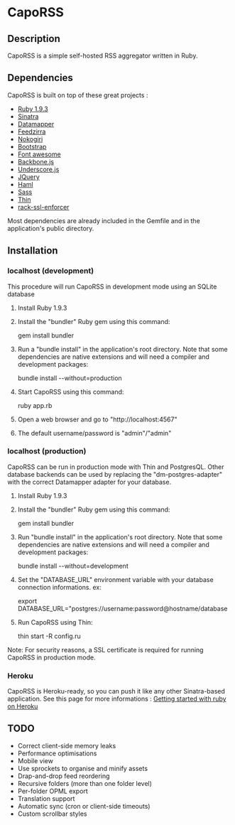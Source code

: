 # CapoRSS

## Description

CapoRSS is a simple self-hosted RSS aggregator written in Ruby.

## Dependencies

CapoRSS is built on top of these great projects :

* [Ruby 1.9.3](http://www.ruby-lang.org/)
* [Sinatra](http://www.sinatrarb.com/)
* [Datamapper](http://datamapper.org/)
* [Feedzirra](https://github.com/pauldix/feedzirra)
* [Nokogiri](http://nokogiri.org/)
* [Bootstrap](http://twitter.github.com/bootstrap/)
* [Font awesome](http://fortawesome.github.com/Font-Awesome/)
* [Backbone.js](http://backbonejs.org/)
* [Underscore.js](http://underscorejs.org/)
* [JQuery](http://jquery.com/)
* [Haml](http://haml.info/)
* [Sass](http://sass-lang.com/)
* [Thin](http://code.macournoyer.com/thin/)
* [rack-ssl-enforcer](https://github.com/tobmatth/rack-ssl-enforcer)

Most dependencies are already included in the Gemfile and in the application's public directory.

## Installation

### localhost (development)

This procedure will run CapoRSS in development mode using an SQLite database

1. Install Ruby 1.9.3
2. Install the "bundler" Ruby gem using this command:

    gem install bundler

3. Run a "bundle install" in the application's root directory. Note that some dependencies are native extensions and will need a compiler and development packages:

    bundle install --without=production

4. Start CapoRSS using this command:

    ruby app.rb

5. Open a web browser and go to "http://localhost:4567"
6. The default username/password is "admin"/"admin"

### localhost (production)

CapoRSS can be run in production mode with Thin and PostgresQL. Other database backends can be used by replacing the "dm-postgres-adapter" with the correct Datamapper adapter for your database.

1. Install Ruby 1.9.3
2. Install the "bundler" Ruby gem using this command:

    gem install bundler

3. Run "bundle install" in the application's root directory. Note that some dependencies are native extensions and will need a compiler and development packages:

    bundle install --without=development

4. Set the "DATABASE\_URL" environment variable with your database connection informations. ex:

    export DATABASE\_URL="postgres://username:password@hostname/database

5. Run CapoRSS using Thin:

    thin start -R config.ru

Note: For security reasons, a SSL certificate is required for running CapoRSS in production mode.

### Heroku

CapoRSS is Heroku-ready, so you can push it like any other Sinatra-based application. See this page for more informations : [Getting started with ruby on Heroku](https://devcenter.heroku.com/articles/ruby)

## TODO

* Correct client-side memory leaks
* Performance optimisations
* Mobile view
* Use sprockets to organise and minify assets
* Drap-and-drop feed reordering
* Recursive folders (more than one folder level)
* Per-folder OPML export
* Translation support
* Automatic sync (cron or client-side timeouts)
* Custom scrollbar styles
